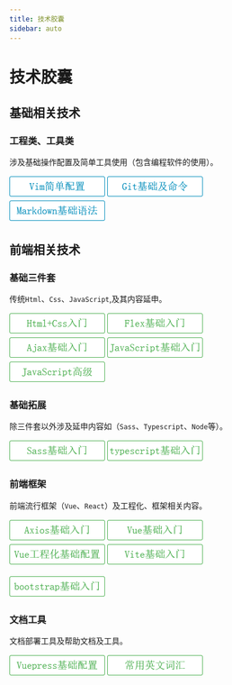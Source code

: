 ```yaml
---
title: 技术胶囊
sidebar: auto
---
```


# 技术胶囊

## 基础相关技术

### 工程类、工具类

涉及基础操作配置及简单工具使用（包含编程软件的使用）。

[![vim](../.vuepress/public/vimpz.png)](vim简单配置.md) 	[![git](../.vuepress/public/gitbase.png)](git基础及命令.md)		[![markdown](../.vuepress/public/markdown.png)](markdown基本语法.md)

## 前端相关技术

### 基础三件套

传统`Html`、`Css`、`JavaScript`,及其内容延申。

[![html+css](../.vuepress/public/html+css.png)](html+css入门.md)		[![flex](../.vuepress/public/flex.png)](flex基础入门.md)		[![ajax](../.vuepress/public/ajax.png)](ajax入门.md)		[![JavaScript](../.vuepress/public/JavaScript.png)](JavaScript基础入门.md)		
[![JavaScript](../.vuepress/public/JavaScriptgj.png)](JavaScript高级.md)

### 基础拓展

除三件套以外涉及延申内容如（`Sass`、`Typescript`、`Node`等）。

[![sass](../.vuepress/public/sass.png)](sass基础入门.md)		[![typescript](../.vuepress/public/typescript.png)](typescript基础入门.md)

### 前端框架

前端流行框架（`Vue`、`React`）及工程化、框架相关内容。

[![axios](../.vuepress/public/axios.png)](axios入门.md)	[![vue](../.vuepress/public/vue.png)](vue基础入门.md)	[![vue工程](../.vuepress/public/vue-project.png)](vue工程化基础配置.md)	[![vite](../.vuepress/public/vite.png)](vite基础入门.md)	

[![bts](../.vuepress/public/bootstrap.png)](bootstrap基础入门.md)	

### 文档工具

文档部署工具及帮助文档及工具。

[![vuepress](../.vuepress/public/vuepress.png)](vuepress基础配置.md)		[![英文词汇](../.vuepress/public/ywch.png)](常用英文词汇.md)

